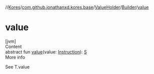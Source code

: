 //[Kores](../../../index.md)/[com.github.jonathanxd.kores.base](../../index.md)/[ValueHolder](../index.md)/[Builder](index.md)/[value](value.md)



# value  
[jvm]  
Content  
abstract fun [value](value.md)(value: [Instruction](../../../com.github.jonathanxd.kores/-instruction/index.md)): [S](index.md)  
More info  


See T.value

  



